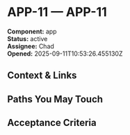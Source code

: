 # APP-11 — APP-11

**Component:** app  
**Status:** active  
**Assignee:** Chad  
**Opened:** 2025-09-11T10:53:26.455130Z

## Context & Links

## Paths You May Touch

## Acceptance Criteria

